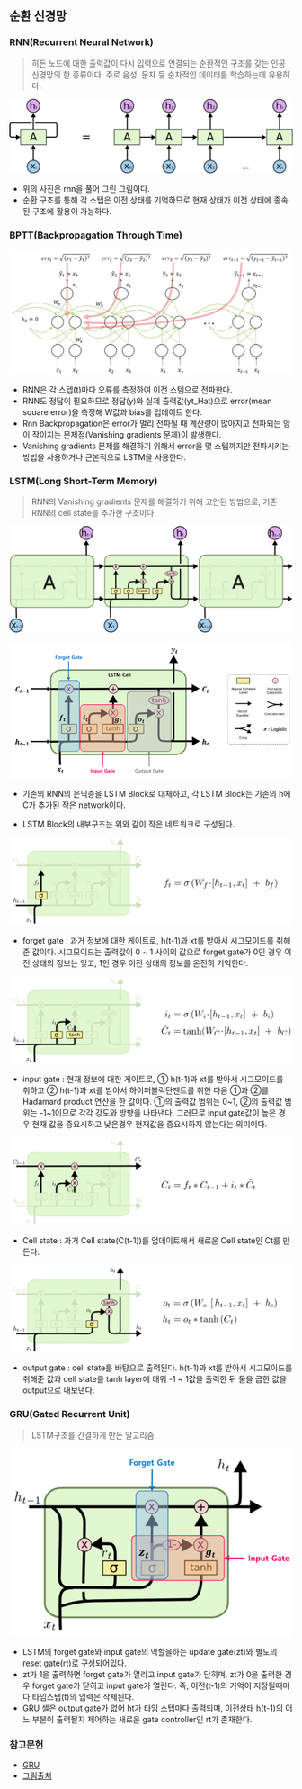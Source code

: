## 순환 신경망

### RNN(Recurrent Neural Network)

> 히든 노드에 대한 출력값이 다시 입력으로 연결되는 순환적인 구조를 갖는 인공신경망의 한 종류이다. 주로 음성, 문자 등 순차적인 데이터를 학습하는데 유용하다.

![rnn](../markdown-images/rnn.jpg)

* 위의 사진은 rnn을 풀어 그린 그림이다.
* 순환 구조를 통해 각 스텝은 이전 상태를 기억하므로 현재 상태가 이전 상태에 종속된 구조에 활용이 가능하다.

### BPTT(Backpropagation Through Time)

![rnn_back](../markdown-images/rnn_back.jpg)

* RNN은 각 스텝(t)마다 오류를 측정하여 이전 스템으로 전파한다.
* RNN도 정답이 필요하므로 정답(y)와 실제 출력값(yt_Hat)으로 error(mean square error)을 측정해 W값과 bias를 업데이트 한다.
* Rnn Backpropagation은 error가 멀리 전파될 때 계산량이 많아지고 전파되는 양이 작이지는 문제점(Vanishing gradients 문제)이 발생한다.
* Vanishing gradients 문제를 해결하기 위해서 error을 몇 스텝까지만 전파시키는 방법을 사용하거나 근본적으로 LSTM을 사용한다.



### LSTM(Long Short-Term Memory)

> RNN의 Vanishing gradients 문제를 해결하기 위해 고안된 방법으로, 기존 RNN의 cell state를 추가한 구조이다.

![LSTM3-chain](../markdown-images/LSTM3-chain.png)

![LSTM-block](../markdown-images/LSTM-block.png)

* 기존의 RNN의 은닉층을 LSTM Block로 대체하고, 각 LSTM Block는 기존의 h에 C가 추가된 작은 network이다.

* LSTM Block의 내부구조는 위와 같이 작은 네트워크로 구성된다.

![LSTM3-focus-f](../markdown-images/LSTM3-focus-f.png)

* forget gate : 과거 정보에 대한 게이트로, h(t-1)과 xt를 받아서 시그모이드를 취해준 값이다. 시그모이드는 출력값이 0 ~ 1 사이의 값으로 forget gate가 0인 경우 이전 상태의 정보는 잊고, 1인 경우 이전 상태의 정보를 온전히 기억한다.

![LSTM3-focus-i](../markdown-images/LSTM3-focus-i.png)

* input gate : 현재 정보에 대한 게이트로, ① h(t-1)과 xt를 받아서 시그모이드를 취하고 ②  h(t-1)과 xt를 받아서 하이퍼볼릭탄젠트를 취한 다음 ①과 ②를 Hadamard product 연산을 한 값이다. ①의 출력값 범위는 0~1, ②의 출력값 범위는 -1~1이므로 각각 강도와 방향을 나타낸다. 그러므로 input gate값이 높은 경우 현재 값을 중요시하고  낮은경우 현재값을 중요시하지 않는다는 의미이다.

![LSTM3-focus-C](../markdown-images/LSTM3-focus-C.png)

* Cell state : 과거 Cell state(C(t-1))를 업데이트해서 새로운 Cell state인 Ct를 만든다.

![LSTM3-focus-o](../markdown-images/LSTM3-focus-o.png)

* output gate : cell state를 바탕으로 출력된다. h(t-1)과 xt를 받아서 시그모이드를 취해준 값과 cell state를 tanh layer에 태워 -1 ~ 1값을 출력한 뒤 둘을 곱한 값을 output으로 내보낸다.

### GRU(Gated Recurrent Unit)

>LSTM구조를 간결하게 만든 알고리즘

![gru](../markdown-images/gru-1595833307626.png)

* LSTM의 forget gate와 input gate의 역할을하는 update gate(zt)와 별도의 reset gate(rt)로 구성되어있다.
* zt가 1을 출력하면 forget gate가 열리고 input gate가 닫히며, zt가 0을 출력한 경우 forget gate가 닫히고 input gate가 열린다. 즉, 이전(t-1)의 기억이 저장될때마다 타임스텝(t)의 입력은 삭제된다.
* GRU 셀은 output gate가 없어 ht가 타임 스텝마다 출력되며, 이전상태 h(t-1)의 어느 부분이 출력될지 제어하는 새로운 gate controller인 rt가 존재한다.



### 참고문헌

* [GRU](https://arxiv.org/pdf/1406.1078v3.pdf)
* [그림출처](http://colah.github.io/posts/2015-08-Understanding-LSTMs/)